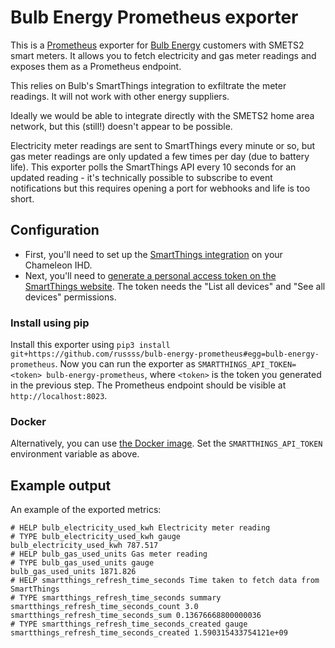 # Bulb Energy Prometheus exporter

This is a [Prometheus](https://prometheus.io/) exporter for [Bulb Energy](https://bulb.co.uk/) customers with SMETS2 smart meters. It allows you to fetch electricity and gas meter readings and exposes them as a Prometheus endpoint.

This relies on Bulb's SmartThings integration to exfiltrate the meter readings. It will not work with other energy suppliers.

Ideally we would be able to integrate directly with the SMETS2 home area network, but this (still!) doesn't appear to be possible.

Electricity meter readings are sent to SmartThings every minute or so, but gas meter readings are only updated a few times per day (due to battery life). This exporter polls the SmartThings API every 10 seconds for an updated reading - it's technically possible to subscribe to event notifications but this requires opening a port for webhooks and life is too short.

## Configuration

* First, you'll need to set up the [SmartThings integration](https://help.bulb.co.uk/hc/en-us/articles/360034651651-Setting-up-SmartThings-Energy-Control-STEC-) on your Chameleon IHD.
* Next, you'll need to [generate a personal access token on the SmartThings website](https://account.smartthings.com/tokens). The token needs the "List all devices" and "See all devices" permissions.

### Install using pip

Install this exporter using `pip3 install git+https://github.com/russss/bulb-energy-prometheus#egg=bulb-energy-prometheus`. Now you can run the exporter as `SMARTTHINGS_API_TOKEN=<token> bulb-energy-prometheus`, where `<token>` is the token you generated in the previous step. The Prometheus endpoint should be visible at `http://localhost:8023`.

### Docker

Alternatively, you can use [the Docker image](https://hub.docker.com/repository/docker/russss/bulb-energy-prometheus). Set the `SMARTTHINGS_API_TOKEN` environment variable as above.

## Example output
An example of the exported metrics:
```
# HELP bulb_electricity_used_kwh Electricity meter reading
# TYPE bulb_electricity_used_kwh gauge
bulb_electricity_used_kwh 787.517
# HELP bulb_gas_used_units Gas meter reading
# TYPE bulb_gas_used_units gauge
bulb_gas_used_units 1871.826
# HELP smartthings_refresh_time_seconds Time taken to fetch data from SmartThings
# TYPE smartthings_refresh_time_seconds summary
smartthings_refresh_time_seconds_count 3.0
smartthings_refresh_time_seconds_sum 0.13676668800000036
# TYPE smartthings_refresh_time_seconds_created gauge
smartthings_refresh_time_seconds_created 1.590315433754121e+09
```
